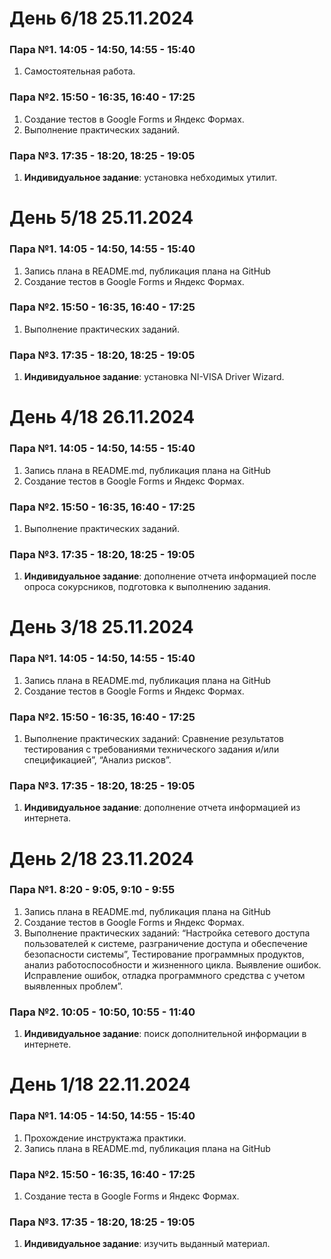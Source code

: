 # День 6/18 25.11.2024

### Пара №1. 14:05 - 14:50, 14:55 - 15:40
1. Самостоятельная работа.

### Пара №2. 15:50 - 16:35, 16:40 - 17:25
1. Создание тестов в Google Forms и Яндекс Формах.
2. Выполнение практических заданий.

### Пара №3. 17:35 - 18:20, 18:25 - 19:05
1. **Индивидуальное задание**: установка небходимых утилит.

# День 5/18 25.11.2024

### Пара №1. 14:05 - 14:50, 14:55 - 15:40
1. Запись плана в README.md, публикация плана на GitHub
2. Создание тестов в Google Forms и Яндекс Формах.

### Пара №2. 15:50 - 16:35, 16:40 - 17:25
1. Выполнение практических заданий.

### Пара №3. 17:35 - 18:20, 18:25 - 19:05
1. **Индивидуальное задание**: установка NI-VISA Driver Wizard.

# День 4/18 26.11.2024

### Пара №1. 14:05 - 14:50, 14:55 - 15:40
1. Запись плана в README.md, публикация плана на GitHub
2. Создание тестов в Google Forms и Яндекс Формах.

### Пара №2. 15:50 - 16:35, 16:40 - 17:25
1. Выполнение практических заданий.

### Пара №3. 17:35 - 18:20, 18:25 - 19:05
1. **Индивидуальное задание**: дополнение отчета информацией после опроса сокурсников, подготовка к выполнению задания.

# День 3/18 25.11.2024

### Пара №1. 14:05 - 14:50, 14:55 - 15:40
1. Запись плана в README.md, публикация плана на GitHub
2. Создание тестов в Google Forms и Яндекс Формах.

### Пара №2. 15:50 - 16:35, 16:40 - 17:25
1. Выполнение практических заданий: Сравнение результатов тестирования с требованиями технического задания и/или спецификацией”, “Анализ рисков”.

### Пара №3. 17:35 - 18:20, 18:25 - 19:05
1. **Индивидуальное задание**: дополнение отчета информацией из интернета.


# День 2/18 23.11.2024

### Пара №1. 8:20 - 9:05, 9:10 - 9:55
1. Запись плана в README.md, публикация плана на GitHub
2. Создание тестов в Google Forms и Яндекс Формах.
3. Выполнение практических заданий: “Настройка сетевого доступа пользователей к системе, разграничение доступа и обеспечение безопасности системы”, Тестирование программных продуктов, анализ работоспособности и жизненного цикла. Выявление ошибок. Исправление ошибок, отладка программного средства с учетом выявленных проблем”.

### Пара №2. 10:05 - 10:50, 10:55 - 11:40
1. **Индивидуальное задание**: поиск дополнительной информации в интернете.

# День 1/18 22.11.2024

### Пара №1. 14:05 - 14:50, 14:55 - 15:40
1. Прохождение инструктажа практики.
2. Запись плана в README.md, публикация плана на GitHub

### Пара №2. 15:50 - 16:35, 16:40 - 17:25
1. Создание теста в Google Forms и Яндекс Формах.

### Пара №3. 17:35 - 18:20, 18:25 - 19:05
1. **Индивидуальное задание**: изучить выданный материал.